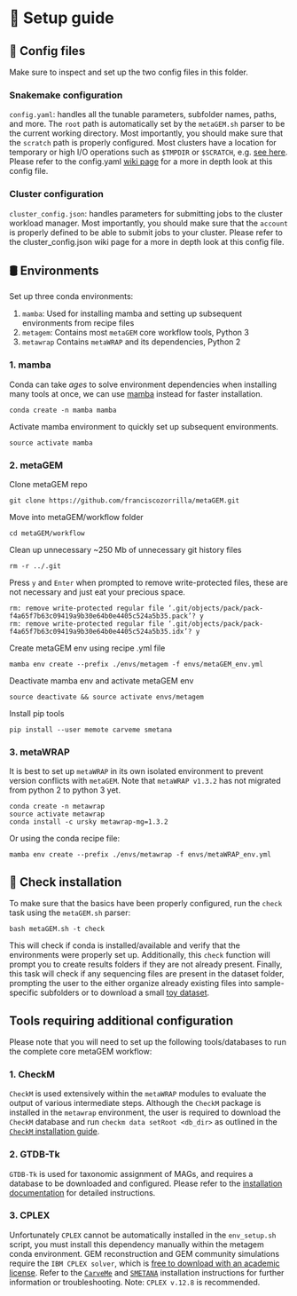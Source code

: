 # 💎 Setup guide

## 🔩 Config files

Make sure to inspect and set up the two config files in this folder.

### Snakemake configuration 
`config.yaml`: handles all the tunable parameters, subfolder names, paths, and more. The `root` path is automatically set by the `metaGEM.sh` parser to be the current working directory. Most importantly, you should make sure that the `scratch` path is properly configured. Most clusters have a location for temporary or high I/O operations such as `$TMPDIR` or `$SCRATCH`, e.g. [see here](https://www.c3se.chalmers.se/documentation/filesystem/#using-node-local-disk-tmpdir). Please refer to the config.yaml [wiki page](https://github.com/franciscozorrilla/metaGEM/wiki/Snakefile-config) for a more in depth look at this config file.

### Cluster configuration
`cluster_config.json`: handles parameters for submitting jobs to the cluster workload manager. Most importantly, you should make sure that the `account` is properly defined to be able to submit jobs to your cluster. Please refer to the cluster_config.json wiki page for a more in depth look at this config file.

## 🛢️ Environments

Set up three conda environments:
1. `mamba`: Used for installing mamba and setting up subsequent environments from recipe files
2. `metagem`: Contains most `metaGEM` core workflow tools, Python 3
3. `metawrap` Contains `metaWRAP` and its dependencies, Python 2

### 1. mamba

Conda can take *ages* to solve environment dependencies when installing many tools at once, we can use [mamba](https://github.com/mamba-org/mamba) instead for faster installation.

```
conda create -n mamba mamba
```

Activate mamba environment to quickly set up subsequent environments.

```
source activate mamba
```

### 2. metaGEM

Clone metaGEM repo

```
git clone https://github.com/franciscozorrilla/metaGEM.git
```

Move into metaGEM/workflow folder

```
cd metaGEM/workflow
```

Clean up unnecessary ~250 Mb of unnecessary git history files

```
rm -r ../.git
```

Press `y` and `Enter` when prompted to remove write-protected files, these are not necessary and just eat your precious space.

```
rm: remove write-protected regular file ‘.git/objects/pack/pack-f4a65f7b63c09419a9b30e64b0e4405c524a5b35.pack’? y
rm: remove write-protected regular file ‘.git/objects/pack/pack-f4a65f7b63c09419a9b30e64b0e4405c524a5b35.idx’? y
```

Create metaGEM env using recipe .yml file

```
mamba env create --prefix ./envs/metagem -f envs/metaGEM_env.yml
```

Deactivate mamba env and activate metaGEM env

```
source deactivate && source activate envs/metagem
```

Install pip tools

```
pip install --user memote carveme smetana
```

### 3. metaWRAP

It is best to set up `metaWRAP` in its own isolated environment to prevent version conflicts with `metaGEM`. Note that `metaWRAP v1.3.2` has not migrated from python 2 to python 3 yet.

```
conda create -n metawrap
source activate metawrap
conda install -c ursky metawrap-mg=1.3.2
```

Or using the conda recipe file:

```
mamba env create --prefix ./envs/metawrap -f envs/metaWRAP_env.yml
```

## 🔮 Check installation

To make sure that the basics have been properly configured, run the `check` task using the `metaGEM.sh` parser:

```
bash metaGEM.sh -t check
```

This will check if conda is installed/available and verify that the environments were properly set up.
Additionally, this `check` function will prompt you to create results folders if they are not already present.
Finally, this task will check if any sequencing files are present in the dataset folder, prompting the user to the either organize already existing files into sample-specific subfolders or to download a small [toy dataset](https://zenodo.org/record/3534949/). 

## Tools requiring additional configuration

Please note that you will need to set up the following tools/databases to run the complete core metaGEM workflow:

### 1. CheckM

`CheckM` is used extensively within the `metaWRAP` modules to evaluate the output of various intermediate steps. Although the `CheckM` package is installed in the `metawrap` environment, the user is required to download the `CheckM` database and run `checkm data setRoot <db_dir>` as outlined in the [`CheckM` installation guide](https://github.com/Ecogenomics/CheckM/wiki/Installation#how-to-install-checkm).

### 2. GTDB-Tk

`GTDB-Tk` is used for taxonomic assignment of MAGs, and requires a database to be downloaded and configured. Please refer to the [installation documentation](https://ecogenomics.github.io/GTDBTk/installing/index.html) for detailed instructions.

### 3. CPLEX

Unfortunately `CPLEX` cannot be automatically installed in the `env_setup.sh` script, you must install this dependency manually within the metagem conda environment. GEM reconstruction and GEM community simulations require the `IBM CPLEX solver`, which is [free to download with an academic license](https://www.ibm.com/academic/home). Refer to the [`CarveMe`](https://carveme.readthedocs.io/en/latest/installation.html) and [`SMETANA`](https://smetana.readthedocs.io/en/latest/installation.html) installation instructions for further information or troubleshooting. Note: `CPLEX v.12.8` is recommended.
